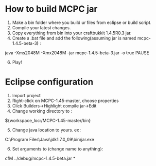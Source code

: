 How to build MCPC jar
=====================
1. Make a bin folder where you build ur files from eclipse or build script.
2. Compile your latest changes.
3. Copy everything from bin into your craftbukkit 1.4.5R0.3 jar.
4. Create a .bat file and add the following(assuming jar is named mcpc-1.4.5-beta-3) :

java -Xms2048M -Xmx2048M -jar mcpc-1.4.5-beta-3.jar -o true
PAUSE

6. Play!

Eclipse configuration
=====================
1. Import project
2. Right-click on MCPC-1.45-master, choose properties
3. Click Builders->Highlight compile jar->Edit
4. Change working directory to :

${workspace_loc:/MCPC-1.45-master/bin}

5. Change java location to yours. ex :

C:\Program Files\Java\jdk1.7.0_09\bin\jar.exe

6. Set arguments to (change name to anything):

cfM ../debug/mcpc-1.4.5-beta.jar *
